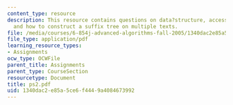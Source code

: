 ```yaml
---
content_type: resource
description: This resource contains questions on data?structure, access?time?in?splay?trees,
  and how to construct a suffix tree on multiple texts.
file: /media/courses/6-854j-advanced-algorithms-fall-2005/1340dac2e85a5ce6f4449a4084673992_ps2.pdf
file_type: application/pdf
learning_resource_types:
- Assignments
ocw_type: OCWFile
parent_title: Assignments
parent_type: CourseSection
resourcetype: Document
title: ps2.pdf
uid: 1340dac2-e85a-5ce6-f444-9a4084673992
---
```


